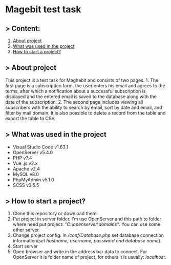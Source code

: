 # **Magebit test task**

## > Content:
  1. [About project](https://github.com/Kythadrin/magebit/README.md#8)
  2. [What was used in the project](https://github.com/Kythadrin/magebit/README.md#13)
  3. [How to start a project?](https://github.com/Kythadrin/magebit/README.md#23)

## > About project
  This project is a test task for Maghebit and consists of two pages.
    1. The first page is a subscription form. the user enters his email and agrees to the terms, after which a notification about a successful subscription is displayed and the entered email is saved to the database along with the date of the subscription.
    2. The second page includes viewing all subscribers with the ability to search by email, sort by date and email, and filter by mail domain. It is also possible to delete a record from the table and export the table to CSV.

## > What was used in the project
  - Visual Studio Code v1.63.1
  - OpenServer v5.4.0
  - PHP v7.4
  - Vue .js v2.x
  - Apache v2.4
  - MySQL v8.0
  - PhpMyAdmin v5.1.0
  - SCSS v3.5.5
 
## >  How to start a project?
  1. Clone this repository or download them.
  2. Put project in server folder. I'm use OpenServer and this path to folder where need put project: *"C:\openserver\domains\"*. You can use some other server.
  3. Change project config. In */conf/Database.php* set database connection information(*set hostname, username, password and database name*).
  4. Start server
  5. Open browser and write in the address bar data to connect. For OpenServer it is folder name of project, for others it is usually: *localhost*.
